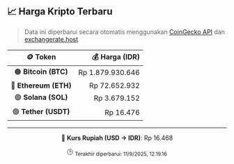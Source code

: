 

<!-- HARGA_KRIPTO -->
## 📈 Harga Kripto Terbaru

> Data ini diperbarui secara otomatis menggunakan [CoinGecko API](https://www.coingecko.com/) dan [exchangerate.host](https://exchangerate.host/)

<div align="center">

| 🪙 Token | 💰 Harga (IDR) |
|:------:|---------------:|
| 🟠 **Bitcoin (BTC)**   | Rp 1.879.930.646 |
| 🔵 **Ethereum (ETH)**  | Rp 72.652.932 |
| 🟣 **Solana (SOL)**    | Rp 3.679.152 |
| 🟢 **Tether (USDT)**   | Rp 16.476 |

---

💱 **Kurs Rupiah (USD → IDR)**: Rp 16.468

🕒 <sub>Terakhir diperbarui: 11/9/2025, 12.19.16</sub>

</div>
<!-- /HARGA_KRIPTO -->